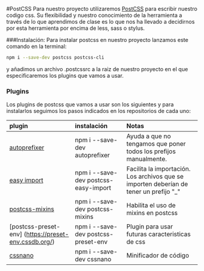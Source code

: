 #PostCSS
Para nuestro proyecto utilizaremos [PostCSS](https://postcss.org/) para escribir nuestro codigo css. Su flexibilidad y nuestro conocimiento de la herramienta a través de lo que aprendimos de clase es lo que nos ha llevado a decidirnos por esta herramienta por encima de less, sass o stylus. 

###Instalación:
Para instalar postcss en nuestro proyecto lanzamos este comando en la terminal:

```bash
npm i --save-dev postcss postcss-cli
```

y añadimos un archivo .postcssrc a la raiz de nuestro proyecto en el que especificaremos los plugins que vamos a usar.

### Plugins
Los plugins de postcss que vamos a usar son los siguientes y para instalarlos seguimos los pasos indicados en los repositorios de cada uno:

| plugin | instalación | Notas
| :--- | :--- | :--- |
| [autoprefixer](https://github.com/postcss/autoprefixer) | npm i --save-dev autoprefixer | Ayuda a que no tengamos que poner todos los prefijos manualmente.
| [easy import](https://github.com/TrySound/postcss-easy-import) | npm i --save-dev postcss-easy-import | Facilita la importación. Los archivos que se importen deberían de tener un prefijo "_" |
|[postcss-mixins](https://github.com/postcss/postcss-mixins) | npm i --save-dev postcss-mixins | Habilita el uso de mixins en postcss
| [postcss-preset-env] (https://preset-env.cssdb.org/) | npm i --save-dev postcss-preset-env | Plugin para usar futuras caracteristicas de css
| [cssnano](https://cssnano.co/) | npm i --save-dev cssnano | Minificador de código |
	


